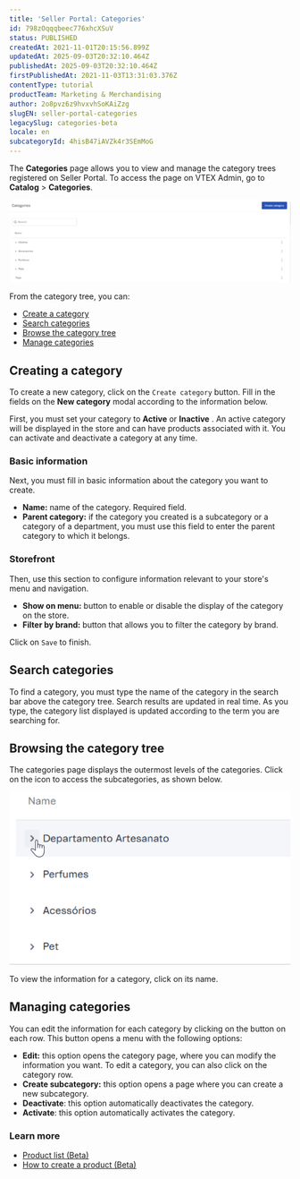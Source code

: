 ```yaml
---
title: 'Seller Portal: Categories'
id: 798zOqqqbeec776xhcXSuV
status: PUBLISHED
createdAt: 2021-11-01T20:15:56.899Z
updatedAt: 2025-09-03T20:32:10.464Z
publishedAt: 2025-09-03T20:32:10.464Z
firstPublishedAt: 2021-11-03T13:31:03.376Z
contentType: tutorial
productTeam: Marketing & Merchandising
author: 2o8pvz6z9hvxvhSoKAiZzg
slugEN: seller-portal-categories
legacySlug: categories-beta
locale: en
subcategoryId: 4hisB47iAVZk4r3SEmMoG
---
```


The **Categories** page allows you to view and manage the category trees registered on Seller Portal. To access the page on VTEX Admin, go to **Catalog** > **Categories**.

![categorias-en](https://raw.githubusercontent.com/vtexdocs/help-center-content/refs/heads/main/docs/en/tutorials/sellers/seller-portal/seller-portal-categories_1.PNG)

From the category tree, you can:

- [Create a category](#creating-a-category)
- [Search categories](#search-categories)
- [Browse the category tree](#browsing-the-category-tree)
- [Manage categories](#managing-categories)

## Creating a category
To create a new category, click on the `Create category` button. Fill in the fields on the __New category__ modal according to the information below.

First, you must set your category to **Active** <i class="fas fa-toggle-on"></i> or **Inactive** <i class="fas fa-toggle-off"></i>. An active category will be displayed in the store and can have products associated with it. You can activate and deactivate a category at any time.

### Basic information
Next, you must fill in basic information about the category you want to create.

- **Name:** name of the category. Required field.
- **Parent category:** if the category you created is a subcategory or a category of a department, you must use this field to enter the parent category to which it belongs. 

### Storefront
Then, use this section to configure information relevant to your store's menu and navigation.

- **Show on menu:** button to enable or disable the display of the category on the store.
- **Filter by brand:** button that allows you to filter the category by brand.

Click on `Save` to finish.

## Search categories
To find a category, you must type the name of the category in the search bar above the category tree. Search results are updated in real time. As you type, the category list displayed is updated according to the term you are searching for.

## Browsing the category tree
The categories page displays the outermost levels of the categories. Click on the <i class="fas fa-angle-right"></i> icon to access the subcategories, as shown below.

![arvore-categoria-EN](https://raw.githubusercontent.com/vtexdocs/help-center-content/refs/heads/main/docs/en/tutorials/sellers/seller-portal/seller-portal-categories_2.gif)

To view the information for a category, click on its name. 

## Managing categories
You can edit the information for each category by clicking on the <i class="fas fa-ellipsis-v"></i> button on each row. This button opens a menu with the following options:

- **Edit:** this option opens the category page, where you can modify the information you want. To edit a category, you can also click on the category row.
- **Create subcategory:** this option opens a page where you can create a new subcategory.
- **Deactivate**: this option automatically deactivates the category.
- **Activate**: this option automatically activates the category.

### Learn more

* [Product list (Beta)](https://help.vtex.com/en/tutorial/product-list-beta--49vxWqoaWRZC4atwLz6cMg)
* [How to create a product (Beta)](https://help.vtex.com/en/tutorial/how-to-create-a-product-beta--671zAWe0B9eCikzDu7kB1G)

